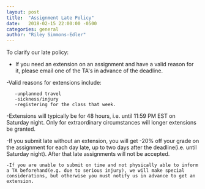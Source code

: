 ```yaml
---
layout: post
title:  "Assignment Late Policy"
date:   2018-02-15 22:00:00 -0500
categories: general
author: "Riley Simmons-Edler"
---
```


To clarify our late policy:

- If you need an extension on an assignment and have a valid reason for it, please email one of the TA's in advance of the deadline.

-Valid reasons for extensions include:

       -unplanned travel
       -sickness/injury
       -registering for the class that week.

-Extensions will typically be for 48 hours, i.e. until 11:59 PM EST on Saturday night. Only for extraordinary circumstances will longer extensions be granted.

-If you submit late without an extension, you will get -20% off your grade on the assignment for each day late, up to two days after the deadline(i.e. until Saturday night). After that late assignments will not be accepted.

    -If you are unable to submit on time and not physically able to inform a TA beforehand(e.g. due to serious injury), we will make special considerations, but otherwise you must notify us in advance to get an extension.

